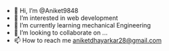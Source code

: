 - 👋 Hi, I’m @Aniket9848
- 👀 I’m interested in web development
- 🌱 I’m currently learning mechanical Engineering
- 💞️ I’m looking to collaborate on ...
- 📫 How to reach me aniketdhayarkar28@gmail.com

<!---
Aniket9848/Aniket9848 is a ✨ special ✨ repository because its `README.md` (this file) appears on your GitHub profile.
You can click the Preview link to take a look at your changes.
--->
